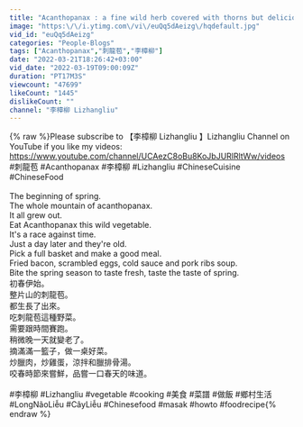 ```yaml
---
title: "Acanthopanax : a fine wild herb covered with thorns but delicious to eat刺龍苞：渾身長滿刺，吃起來卻很美味的山野菜"
image: "https:\/\/i.ytimg.com\/vi\/euQq5dAeizg\/hqdefault.jpg"
vid_id: "euQq5dAeizg"
categories: "People-Blogs"
tags: ["Acanthopanax","刺龍苞","李樟柳"]
date: "2022-03-21T18:26:42+03:00"
vid_date: "2022-03-19T09:00:09Z"
duration: "PT17M3S"
viewcount: "47699"
likeCount: "1445"
dislikeCount: ""
channel: "李樟柳 Lizhangliu"
---
```

{% raw %}Please  subscribe to 【李樟柳 Lizhangliu 】Lizhangliu Channel on YouTube if you like my videos: <a rel="nofollow" target="blank" href="https://www.youtube.com/channel/UCAezC8oBu8KoJbJURlRltWw/videos">https://www.youtube.com/channel/UCAezC8oBu8KoJbJURlRltWw/videos</a><br />#刺龍苞 #Acanthopanax #李樟柳 #Lizhangliu #ChineseCuisine #ChineseFood<br /><br />The beginning of spring.<br />The whole mountain of acanthopanax.<br />It all grew out.<br />Eat Acanthopanax this wild vegetable.<br />It's a race against time.<br />Just a day later and they're old.<br />Pick a full basket and make a good meal.<br />Fried bacon, scrambled eggs, cold sauce and pork ribs soup.<br />Bite the spring season to taste fresh, taste the taste of spring.<br />初春伊始。<br />整片山的刺龍苞。<br />都生長了出來。<br />吃刺龍苞這種野菜。<br />需要跟時間賽跑。<br />稍微晚一天就變老了。<br />摘滿滿一籃子，做一桌好菜。<br />炒臘肉，炒雞蛋，涼拌和臘排骨湯。<br />咬春時節來嘗鮮，品嘗一口春天的味道。<br /><br />#李樟柳 #Lizhangliu #vegetable #cooking #美食 #菜譜 #做飯 #鄉村生活 #LongNãoLiễu #CâyLiễu #Chinesefood #masak #howto #foodrecipe{% endraw %}
